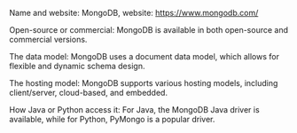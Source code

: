 Name and website: MongoDB, website: https://www.mongodb.com/

Open-source or commercial: MongoDB is available in both open-source and commercial versions.

The data model: MongoDB uses a document data model, which allows for flexible and dynamic schema design.

The hosting model: MongoDB supports various hosting models, including client/server, cloud-based, and embedded.

How Java or Python access it: For Java, the MongoDB Java driver is available, while for Python, PyMongo is a popular driver. 
